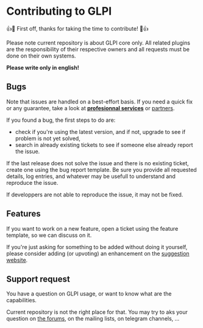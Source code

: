 # Contributing to GLPI

:+1::tada: First off, thanks for taking the time to contribute! :tada::+1:

Please note current repository is about GLPI core only. All related plugins are the responsibility of their respective owners and all requests must be done on their own systems.

**Please write only in english!**

## Bugs

Note that issues are handled on a best-effort basis. If you need a quick fix or any guarantee, take a look at **[profesionnal services](http://services.glpi-network.com/)** or [partners](https://glpi-project.org/partners/).

If you found a bug, the first steps to do are:
- check if you're using the latest version, and if not, upgrade to see if problem is not yet solved,
- search in already existing tickets to see if someone else already report the issue.

If the last release does not solve the issue and there is no existing ticket, create one using the bug report template. Be sure you provide all requested details, log entries, and whatever may be usefull to understand and reproduce the issue.

If developpers are not able to reproduce the issue, it may not be fixed.

## Features

If you want to work on a new feature, open a ticket using the feature template, so we can discuss on it.

If you're just asking for something to be added without doing it yourself, please consider adding (or upvoting) an enhancement on the [suggestion website](https//suggest.glpi-project.org).

## Support request

You have a question on GLPI usage, or want to know what are the capabilities.

Current repository is not the right place for that. You may try to aks your question on [the forums](https://forum.glpi-project.org), on the mailing lists, on telegram channels, ...
